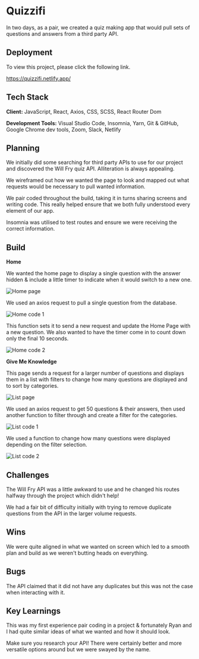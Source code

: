 
# Quizzifi

In two days, as a pair, we created a quiz making app that would pull sets of questions and answers from a third party API.

## Deployment

To view this project, please click the following link.

https://quizzifi.netlify.app/
## Tech Stack

**Client:** JavaScript, React, Axios, CSS, SCSS, React Router Dom

**Development Tools:** Visual Studio Code, Insomnia, Yarn, Git & GitHub, Google Chrome dev tools, Zoom, Slack, Netlify
## Planning

We initially did some searching for third party APIs to use for our project and discovered the Will Fry quiz API. Alliteration is always appealing.

We wireframed out how we wanted the page to look and mapped out what requests would be necessary to pull wanted information. 

We pair coded throughout the build, taking it in turns sharing screens and writing code. This really helped ensure that we both fully understood every element of our app.

Insomnia was utilised to test routes and ensure we were receiving the correct information.


## Build

**Home**

We wanted the home page to display a single question with the answer hidden & include a little timer to indicate when it would switch to a new one.

![Home page](https://i.postimg.cc/Vsn9bK6S/Screenshot-2022-04-11-at-23-13-36.png)

We used an axios request to pull a single question from the database.

![Home code 1](https://i.postimg.cc/pXvfQKhs/Screenshot-2022-04-11-at-23-13-52.png)

This function sets it to send a new request and update the Home Page with a new question. We also wanted to have the timer come in to count down only the final 10 seconds.

![Home code 2](https://i.postimg.cc/wjTDZHkJ/Screenshot-2022-04-11-at-23-14-03.png)

**Give Me Knowledge**

This page sends a request for a larger number of questions and displays them in a list with filters to change how many questions are displayed and to sort by categories.

![List page](https://i.postimg.cc/9MVmgXdH/Screenshot-2022-04-11-at-23-20-09.png)

We used an axios request to get 50 questions & their answers, then used another function to filter through and create a filter for the categories.

![List code 1](https://i.postimg.cc/RFRMkrd6/Screenshot-2022-04-11-at-23-20-22.png)

We used a function to change how many questions were displayed depending on the filter selection.

![List code 2](https://i.postimg.cc/SRxyqZ1Z/Screenshot-2022-04-11-at-23-20-43.png)


## Challenges

The Will Fry API was a little awkward to use and he changed his routes halfway through the project which didn't help!

We had a fair bit of difficulty initially with trying to remove duplicate questions from the API in the larger volume requests.

## Wins

We were quite aligned in what we wanted on screen which led to a smooth plan and build as we weren't butting heads on everything.

## Bugs

The API claimed that it did not have any duplicates but this was not the case when interacting with it.

## Key Learnings

This was my first experience pair coding in a project & fortunately Ryan and I had quite similar ideas of what we wanted and how it should look.

Make sure you research your API! There were certainly better and more versatile options around but we were swayed by the name.
